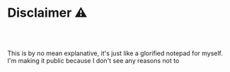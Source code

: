 # Disclaimer ⚠

<br />
<br />

This is by no mean explanative, it's just like a glorified notepad for myself. I'm making it public because I don't see any reasons not to

